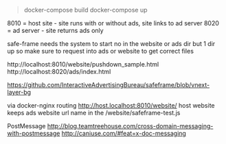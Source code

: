 > docker-compose build
> docker-compose up

8010 = host site - site runs with or without ads, site links to ad server
8020 = ad server - site returns ads only


safe-frame needs the system to start no in the website or ads dir but 1 dir up so make sure
to request into ads or website to get correct files


http://localhost:8010/website/pushdown_sample.html
http://localhost:8020/ads/index.html

https://github.com/InteractiveAdvertisingBureau/safeframe/blob/vnext-layer-bg


via docker-nginx routing
http://host.localhost:8010/website/
host website keeps ads website url name in the /website/safeframe-test.js

PostMessage
http://blog.teamtreehouse.com/cross-domain-messaging-with-postmessage
http://caniuse.com/#feat=x-doc-messaging